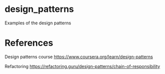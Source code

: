 # design_patterns
Examples of the design patterns

# References

Design patterns course
https://www.coursera.org/learn/design-patterns

Refactoring
https://refactoring.guru/design-patterns/chain-of-responsibility
